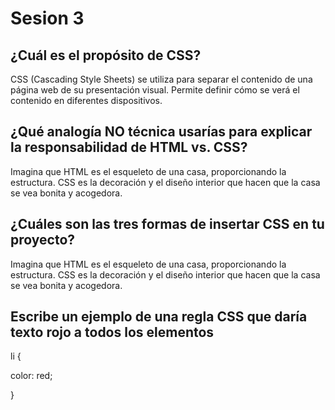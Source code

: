 # Sesion 3

## ¿Cuál es el propósito de CSS?

CSS (Cascading Style Sheets) se utiliza para separar el contenido de una página web de su presentación visual. Permite definir cómo se verá el contenido en diferentes dispositivos.

## ¿Qué analogía NO técnica usarías para explicar la responsabilidad de HTML vs. CSS?

Imagina que HTML es el esqueleto de una casa, proporcionando la estructura. CSS es la decoración y el diseño interior que hacen que la casa se vea bonita y acogedora.

## ¿Cuáles son las tres formas de insertar CSS en tu proyecto?

Imagina que HTML es el esqueleto de una casa, proporcionando la estructura. CSS es la decoración y el diseño interior que hacen que la casa se vea bonita y acogedora.

## Escribe un ejemplo de una regla CSS que daría texto rojo a todos los elementos

li {

color: red;

}
